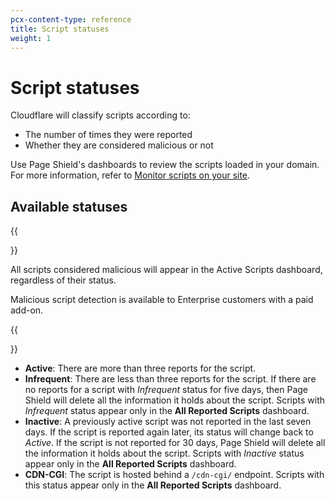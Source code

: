 ```yaml
---
pcx-content-type: reference
title: Script statuses
weight: 1
---
```


# Script statuses

Cloudflare will classify scripts according to:

* The number of times they were reported
* Whether they are considered malicious or not

Use Page Shield's dashboards to review the scripts loaded in your domain. For more information, refer to [Monitor scripts on your site](/page-shield/use-dashboard/monitor-scripts/).

## Available statuses 

{{<Aside type="note">}}

All scripts considered malicious will appear in the Active Scripts dashboard, regardless of their status. 

Malicious script detection is available to Enterprise customers with a paid add-on.

{{</Aside>}}

* **Active**: There are more than three reports for the script.
* **Infrequent**: There are less than three reports for the script. If there are no reports for a script with _Infrequent_ status for five days, then Page Shield will delete all the information it holds about the script. Scripts with _Infrequent_ status appear only in the **All Reported Scripts** dashboard.
* **Inactive**: A previously active script was not reported in the last seven days. If the script is reported again later, its status will change back to _Active_. If the script is not reported for 30 days, Page Shield will delete all the information it holds about the script. Scripts with _Inactive_ status appear only in the **All Reported Scripts** dashboard.
* **CDN-CGI**: The script is hosted behind a `/cdn-cgi/` endpoint. Scripts with this status appear only in the **All Reported Scripts** dashboard.
